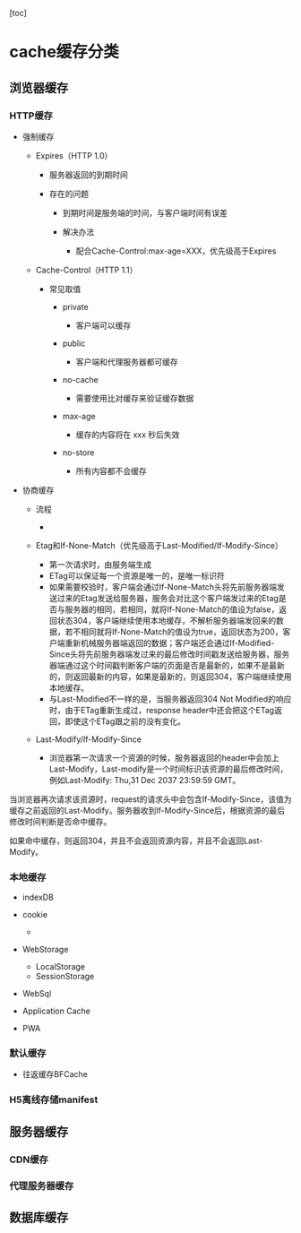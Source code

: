 [toc]
# cache缓存分类

## 浏览器缓存

### HTTP缓存

- 强制缓存

	- Expires（HTTP 1.0）

		- 服务器返回的到期时间
		- 存在的问题

			- 到期时间是服务端的时间，与客户端时间有误差
			- 解决办法

				- 配合Cache-Control:max-age=XXX，优先级高于Expires

	- Cache-Control（HTTP 1.1）

		- 常见取值

			- private

				- 客户端可以缓存

			- public

				- 客户端和代理服务器都可缓存

			- no-cache

				- 需要使用比对缓存来验证缓存数据

			- max-age

				- 缓存的内容将在 xxx 秒后失效

			- no-store

				- 所有内容都不会缓存

- 协商缓存

	- 流程

		- 

	- Etag和If-None-Match（优先级高于Last-Modified/If-Modify-Since）

		- 第一次请求时，由服务端生成
		- ETag可以保证每一个资源是唯一的，是唯一标识符
		- 如果需要校验时，客户端会通过If-None-Match头将先前服务器端发送过来的Etag发送给服务器，服务会对比这个客户端发过来的Etag是否与服务器的相同，若相同，就将If-None-Match的值设为false，返回状态304，客户端继续使用本地缓存，不解析服务器端发回来的数据，若不相同就将If-None-Match的值设为true，返回状态为200，客户端重新机械服务器端返回的数据；客户端还会通过If-Modified-Since头将先前服务器端发过来的最后修改时间戳发送给服务器，服务器端通过这个时间戳判断客户端的页面是否是最新的，如果不是最新的，则返回最新的内容，如果是最新的，则返回304，客户端继续使用本地缓存。
		- 与Last-Modified不一样的是，当服务器返回304 Not Modified的响应时，由于ETag重新生成过，response header中还会把这个ETag返回，即使这个ETag跟之前的没有变化。

	- Last-Modify/If-Modify-Since

		- 浏览器第一次请求一个资源的时候，服务器返回的header中会加上Last-Modify，Last-modify是一个时间标识该资源的最后修改时间，例如Last-Modify: Thu,31 Dec 2037 23:59:59 GMT。

当浏览器再次请求该资源时，request的请求头中会包含If-Modify-Since，该值为缓存之前返回的Last-Modify。服务器收到If-Modify-Since后，根据资源的最后修改时间判断是否命中缓存。

如果命中缓存，则返回304，并且不会返回资源内容，并且不会返回Last-Modify。

### 本地缓存

- indexDB
- cookie

	- 

- WebStorage

	- LocalStorage
	- SessionStorage

- WebSql
- Application Cache
- PWA

### 默认缓存

- 往返缓存BFCache

### H5离线存储manifest

## 服务器缓存

### CDN缓存

### 代理服务器缓存

## 数据库缓存

